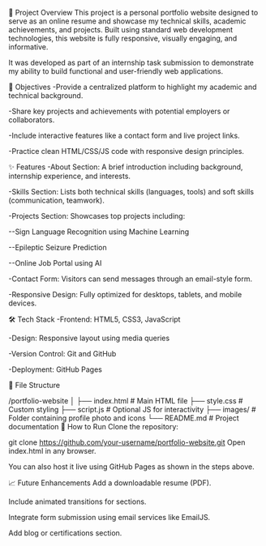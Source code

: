 📌 Project Overview
This project is a personal portfolio website designed to serve as an online resume and showcase my technical skills, academic achievements, and projects. Built using standard web development technologies, this website is fully responsive, visually engaging, and informative.

It was developed as part of an internship task submission to demonstrate my ability to build functional and user-friendly web applications.

🎯 Objectives
-Provide a centralized platform to highlight my academic and technical background.

-Share key projects and achievements with potential employers or collaborators.

-Include interactive features like a contact form and live project links.

-Practice clean HTML/CSS/JS code with responsive design principles.

✨ Features
-About Section: A brief introduction including background, internship experience, and interests.

-Skills Section: Lists both technical skills (languages, tools) and soft skills (communication, teamwork).

-Projects Section: Showcases top projects including:

--Sign Language Recognition using Machine Learning

--Epileptic Seizure Prediction

--Online Job Portal using AI

-Contact Form: Visitors can send messages through an email-style form.

-Responsive Design: Fully optimized for desktops, tablets, and mobile devices.

🛠️ Tech Stack
-Frontend: HTML5, CSS3, JavaScript

-Design: Responsive layout using media queries

-Version Control: Git and GitHub

-Deployment: GitHub Pages

📂 File Structure

/portfolio-website
│
├── index.html          # Main HTML file
├── style.css           # Custom styling
├── script.js           # Optional JS for interactivity
├── images/             # Folder containing profile photo and icons
└── README.md           # Project documentation
📝 How to Run
Clone the repository:

git clone https://github.com/your-username/portfolio-website.git
Open index.html in any browser.

You can also host it live using GitHub Pages as shown in the steps above.

📈 Future Enhancements
Add a downloadable resume (PDF).

Include animated transitions for sections.

Integrate form submission using email services like EmailJS.

Add blog or certifications section.
